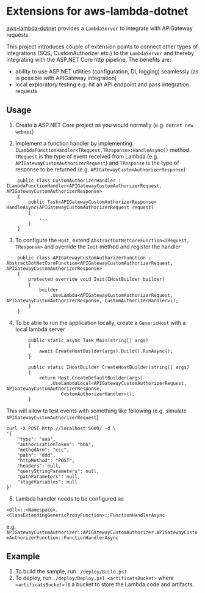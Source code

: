 # Extensions for aws-lambda-dotnet

[aws-lambda-dotnet](https://github.com/aws/aws-lambda-dotnet) provides a `LambdaServer` to integrate with APIGateway requests.

 This project introduces couple of extension points to connect other types of integrations (SQS, CustomAuthorizer etc.) to the `LambdaServer` and thereby integrating with the ASP.NET Core http pipeline. The benefits are:
 
- ability to use ASP.NET utilities (configuration, DI, logging) seamlessly (as is possible with APIGateway integration)
- local exploratory testing e.g. hit an API endpoint and pass integration requests

## Usage

1. Create a ASP.NET Core project as you would normally (e.g. `dotnet new webapi`)

2. Implement a function handler by implementing `ILambdaFunctionHandler<TRequest,TResponse>:HandleAsync()` method. `TRequest` is the type of event received from Lambda (e.g. `APIGatewayCustomAuthorizerRequest`) and `TResponse` is the type of response to be returned (e.g. `APIGatewayCustomAuthorizerResponse`)
```
    public class CustomAuthorizerHandler : ILambdaFunctionHandler<APIGatewayCustomAuthorizerRequest, APIGatewayCustomAuthorizerResponse>
    {
        public Task<APIGatewayCustomAuthorizerResponse> HandleAsync(APIGatewayCustomAuthorizerRequest request)
        { 
            ...
        }
    }
```

3. To configure the `Host`, extend `AbstractDotNetCoreFunction<TRequest, TResponse>` and override the `Init` method and register the handler
```
    public class APIGatewayCustomAuthorizerFunction : AbstractDotNetCoreFunction<APIGatewayCustomAuthorizerRequest, APIGatewayCustomAuthorizerResponse>
    {
        protected override void Init(IHostBuilder builder)
        {
            builder
                .UseLambda<APIGatewayCustomAuthorizerRequest, APIGatewayCustomAuthorizerResponse, CustomAuthorizerHandler>();
        }
    }
```
4. To be able to run the application locally, create a `GenericHost` with a local lambda server

```
        public static async Task Main(string[] args)
        {
            await CreateHostBuilder(args).Build().RunAsync();
        }

        public static IHostBuilder CreateHostBuilder(string[] args)
        {
            return Host.CreateDefaultBuilder(args)
                .UseLambdaLocal<APIGatewayCustomAuthorizerRequest, APIGatewayCustomAuthorizerResponse,
                    CustomAuthorizerHandler>();
        }
```
This will allow to test events with something like following (e.g. simulate `APIGatewayCustomAuthorizerRequest`)
```
curl -X POST http://localhost:5000/ -d \
'{
    "type": "aaa",
    "authorizationToken": "bbb",
    "methodArn": "ccc",
    "path": "ddd",
    "httpMethod": "POST",
    "headers": null,
    "queryStringParameters": null,
    "pathParameters": null,
    "stageVariables": null
}'
```


5. Lambda handler needs to be configured as

```
<dll>::<Namespace>.<ClassExtendingGenericProxyFunction>::FunctionHandlerAsync
```
e.g. `APIGatewayCustomAuthorizer::APIGatewayCustomAuthorizer.APIGatewayCustomAuthorizerFunction::FunctionHandlerAsync`


## Example

1. To build the sample, run `./deploy/Build.ps1`
2. To deploy, run `./deploy/Deploy.ps1 <artificatsBucket>` where `<artificatsBucket>` is a bucket to store the Lambda code and artifacts.